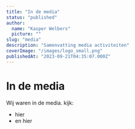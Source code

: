 ```yaml
---
title: "In de media"
status: "published"
author:
  name: "Kasper Welbers"
  picture: ""
slug: "media"
description: "Samenvatting media activiteiten"
coverImage: "/images/logo_small.png"
publishedAt: "2023-09-21T04:35:07.000Z"
---
```


# In de media

Wij waren in de media. kijk:

- hier
- en hier
